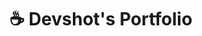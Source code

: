 ---
title: "☕ Devshot's Portfolio"
snippet: "Devshot was my first freelance-based agency. The project was put on hold due to the pandemic."
isDraft: false
image: {
    src: "/src/assets/project/devshot/cover.png",
    alt: "Screenshots of Devshot's Website",
}
category: "Portfolio"
isFeatured: false
tags: [Angular, TypeScript, Sass, Firebase]
liveUrl: "https://devshot-dotcom.github.io/"
repoUrl: ""
releaseDate: "2018-10-01 20:00"
---